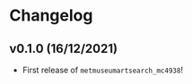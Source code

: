 # Changelog

<!--next-version-placeholder-->

## v0.1.0 (16/12/2021)

- First release of `metmuseumartsearch_mc4938`!